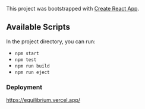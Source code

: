 This project was bootstrapped with [Create React App](https://github.com/facebook/create-react-app).

## Available Scripts

In the project directory, you can run:

* `npm start`
* `npm test`
* `npm run build`
* `npm run eject`

### Deployment

https://equilibrium.vercel.app/
